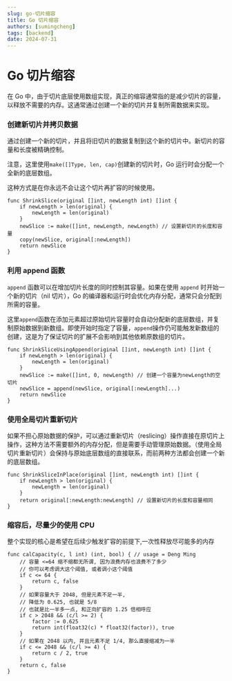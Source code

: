 ```yaml
---
slug: go-切片缩容
title: Go 切片缩容
authors: [sumingcheng]
tags: [backend]
date: 2024-07-31
---
```


# Go 切片缩容

在 Go 中，由于切片底层使用数组实现，真正的缩容通常指的是减少切片的容量，以释放不需要的内存。这通常通过创建一个新的切片并复制所需数据来实现。

### 创建新切片并拷贝数据

通过创建一个新的切片，并且将旧切片的数据复制到这个新的切片中。新切片的容量和长度被精确控制。

注意，这里使用`make([]Type, len, cap)`创建新的切片时，Go 运行时会分配一个全新的底层数组。

这种方式是在你永远不会让这个切片再扩容的时候使用。

```
func ShrinkSlice(original []int, newLength int) []int {
    if newLength > len(original) {
        newLength = len(original)
    }
    newSlice := make([]int, newLength, newLength) // 设置新切片的长度和容量
    copy(newSlice, original[:newLength])
    return newSlice
}

```

### 利用 append 函数

`append` 函数可以在增加切片长度的同时控制其容量。如果在使用 `append` 时开始一个新的切片（nil 切片），Go 的编译器和运行时会优化内存分配，通常只会分配到所需的容量。

这里`append`函数在添加元素超过原始切片容量时会自动分配新的底层数组，并复制原始数据到新数组。即使开始时指定了容量，`append`操作仍可能触发新数组的创建，这是为了保证切片的扩展不会影响到其他依赖原数组的切片。

```
func ShrinkSliceUsingAppend(original []int, newLength int) []int {
    if newLength > len(original) {
        newLength = len(original)
    }
    newSlice := make([]int, 0, newLength) // 创建一个容量为newLength的空切片
    newSlice = append(newSlice, original[:newLength]...)
    return newSlice
}

```

### 使用全局切片重新切片

如果不担心原始数据的保护，可以通过重新切片（reslicing）操作直接在原切片上操作，这种方法不需要额外的内存分配，但是需要手动管理原始数据。（使用全局切片重新切片）会保持与原始底层数组的直接联系，而前两种方法都会创建一个新的底层数组。

```
func ShrinkSliceInPlace(original []int, newLength int) []int {
    if newLength > len(original) {
        newLength = len(original)
    }
    return original[:newLength:newLength] // 设置新切片的长度和容量相同
}

```

### 缩容后，尽量少的使用 CPU

整个实现的核心是希望在后续少触发扩容的前提下,一次性释放尽可能多的内存

```
func calCapacity(c, l int) (int, bool) { // usage = Deng Ming
    // 容量 <=64 缩不缩都无所谓, 因为浪费内存也浪费不了多少
    // 你可以考虑调大这个阈值, 或者调小这个阈值
    if c <= 64 {
        return c, false
    }
    // 如果容量大于 2048, 但是元素不足一半,
    // 降低为 0.625, 也就是 5/8
    // 也就是比一半多一点, 和正向扩容的 1.25 倍相呼应
    if c > 2048 && (c/l >= 2) {
        factor := 0.625
        return int(float32(c) * float32(factor)), true
    }
    // 如果在 2048 以内, 并且元素不足 1/4, 那么直接缩减为一半
    if c <= 2048 && (c/l >= 4) {
        return c / 2, true
    }
    return c, false
}

```
